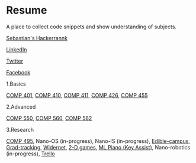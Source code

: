 # Resume
A place to collect code snippets and show understanding of subjects.

[Sebastian's Hackerrannk](https://www.hackerrank.com/sebastiancrowell)

[LinkedIn](https://www.linkedin.com/in/sebastian-crowell-8847aa204/)

[Twitter](https://twitter.com/NokLoque)

[Facebook](https://www.facebook.com/sebastian.crowell.14)

1.Basics

[COMP 401](https://github.com/SebastianCrowell/Resume/tree/main/Basic/COMP401),
[COMP 410](https://github.com/SebastianCrowell/Resume/tree/main/Basic/COMP410),
[COMP 411](https://github.com/SebastianCrowell/Resume/tree/main/Basic/COMP411),
[COMP 426](https://github.com/SebastianCrowell/Resume/tree/main/Basic/COMP426),
[COMP 455](https://github.com/SebastianCrowell/Resume/tree/main/Basic/COMP455)

2.Advanced

[COMP 550](https://github.com/SebastianCrowell/Resume/tree/main/Advanced/COMP550),
[COMP 560](https://github.com/SebastianCrowell/Resume/tree/main/Advanced/COMP560),
[COMP 562](https://github.com/SebastianCrowell/Resume/tree/main/Advanced/COMP562)

3.Research

[COMP 495](https://github.com/SebastianCrowell/Resume/tree/main/Research/COMP495),
Nano-OS (in-progress),
Nano-IS (in-progress),
[Edible-campus](https://github.com/SebastianCrowell/Resume/tree/main/Research/Edible-campus),
[Grad-tracking](https://github.com/SebastianCrowell/Resume/tree/main/Research/Grad-tracking),
[Widernet](https://github.com/SebastianCrowell/Resume/tree/main/Research/Widernet),
[2-D games](https://github.com/SebastianCrowell/Resume/tree/main/Research/2-D-Phys-Game),
[ML Piano (Key Assist)](https://github.com/SebastianCrowell/Resume/tree/main/Research/Piano),
Nano-robotics (in-progress),
[Trello](https://github.com/SebastianCrowell/Resume/tree/main/Research/Trello)
